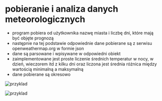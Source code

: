 # pobieranie i analiza danych meteorologicznych

* program pobiera od użytkownika nazwę miasta i liczbę dni, które mają być objęte prognozą
* następnie na tej podstawie odpowiednie dane pobierane są z serwisu openweathermap.org w formie json
* dane są parsowane i wpisywane w odpowiedni obiekt
* zaimplementowane jest proste liczenie średnich temperatur w nocy, w dzień, wieczorem itd z kilku dni oraz liczona jest średnia różnica między wartością minimalną a maksymalną
* dane pobierane są okresowo


![przyklad](https://raw.githubusercontent.com/michal2229/cs-json-dane-pogodowe-openweathermap.org/master/00%20dzialanie%20programu.png)


![przyklad](https://raw.githubusercontent.com/michal2229/cs-json-dane-pogodowe-openweathermap.org/master/02%20dane%20sa%20cyklicznie%20zapisywane%20do%20plikow.png)
